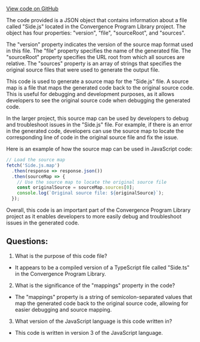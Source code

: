 [View code on GitHub](https://github.com/convergence-rfq/convergence-program-library/rfq/js/generated/types/Side.js.map)

The code provided is a JSON object that contains information about a file called "Side.js" located in the Convergence Program Library project. The object has four properties: "version", "file", "sourceRoot", and "sources". 

The "version" property indicates the version of the source map format used in this file. The "file" property specifies the name of the generated file. The "sourceRoot" property specifies the URL root from which all sources are relative. The "sources" property is an array of strings that specifies the original source files that were used to generate the output file.

This code is used to generate a source map for the "Side.js" file. A source map is a file that maps the generated code back to the original source code. This is useful for debugging and development purposes, as it allows developers to see the original source code when debugging the generated code.

In the larger project, this source map can be used by developers to debug and troubleshoot issues in the "Side.js" file. For example, if there is an error in the generated code, developers can use the source map to locate the corresponding line of code in the original source file and fix the issue.

Here is an example of how the source map can be used in JavaScript code:

```javascript
// Load the source map
fetch('Side.js.map')
  .then(response => response.json())
  .then(sourceMap => {
    // Use the source map to locate the original source file
    const originalSource = sourceMap.sources[0];
    console.log(`Original source file: ${originalSource}`);
  });
``` 

Overall, this code is an important part of the Convergence Program Library project as it enables developers to more easily debug and troubleshoot issues in the generated code.
## Questions: 
 1. What is the purpose of this code file?
- It appears to be a compiled version of a TypeScript file called "Side.ts" in the Convergence Program Library.

2. What is the significance of the "mappings" property in the code?
- The "mappings" property is a string of semicolon-separated values that map the generated code back to the original source code, allowing for easier debugging and source mapping.

3. What version of the JavaScript language is this code written in?
- This code is written in version 3 of the JavaScript language.